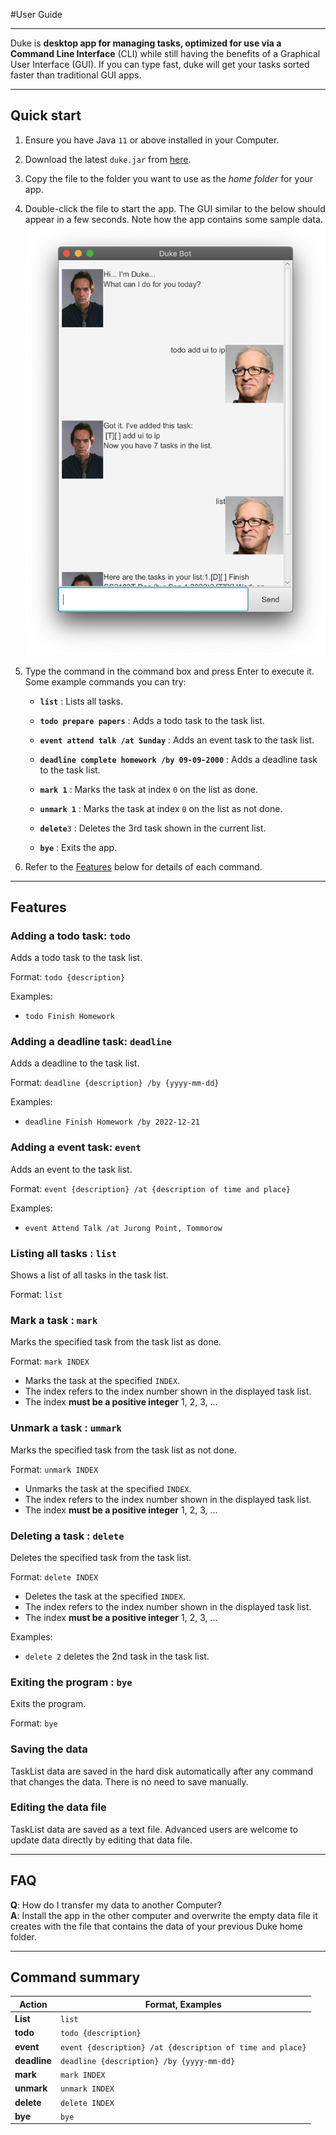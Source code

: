 
#User Guide

--------------------------------------------------------------------------------------------------------------------

Duke is **desktop app for managing tasks, optimized for use via a Command Line Interface** (CLI) while still having the benefits of a Graphical User Interface (GUI). If you can type fast, duke will get your tasks sorted faster than traditional GUI apps.

--------------------------------------------------------------------------------------------------------------------
## Quick start

1. Ensure you have Java `11` or above installed in your Computer.

1. Download the latest `duke.jar` from [here](https://github.com/CeereeC/ip/releases).

1. Copy the file to the folder you want to use as the _home folder_ for your app.

1. Double-click the file to start the app. The GUI similar to the below should appear in a few seconds. Note how the app contains some sample data.<br>
   <img src="https://github.com/CeereeC/ip/blob/master/docs/Ui.png?raw=true" alt="dukeStartup"/> <br>

1. Type the command in the command box and press Enter to execute it. <br>
   Some example commands you can try:    
    * **`list`** : Lists all tasks.
    
    * **``todo prepare papers``** : Adds a todo task to the task list.

    * **``event attend talk /at Sunday``** : Adds an event task to the task list.
    
    * **``deadline complete homework /by 09-09-2000``** : Adds a deadline task to the task list.
    
    * **``mark 1``** : Marks the task at index `0` on the list as done.

    * **``unmark 1``** : Marks the task at index `0` on the list as not done.

    * **`delete`**`3` : Deletes the 3rd task shown in the current list.
    
    * **`bye`** : Exits the app.

1. Refer to the [Features](#features) below for details of each command.

--------------------------------------------------------------------------------------------------------------------

## Features

### Adding a todo task: `todo` 

Adds a todo task to the task list.

Format: `todo {description}`

Examples:
* `todo Finish Homework`

### Adding a deadline task: `deadline`

Adds a deadline to the task list.

Format: `deadline {description} /by {yyyy-mm-dd}`

Examples:
* `deadline Finish Homework /by 2022-12-21`

### Adding a event task: `event`

Adds an event to the task list.

Format: `event {description} /at {description of time and place}`

Examples:
* `event Attend Talk /at Jurong Point, Tommorow`


### Listing all tasks : `list`

Shows a list of all tasks in the task list.

Format: `list`

### Mark a task : `mark`

Marks the specified task from the task list as done.

Format: `mark INDEX`

* Marks the task at the specified `INDEX`.
* The index refers to the index number shown in the displayed task list.
* The index **must be a positive integer** 1, 2, 3, …

### Unmark a task : `ummark`

Marks the specified task from the task list as not done.

Format: `unmark INDEX`

* Unmarks the task at the specified `INDEX`.
* The index refers to the index number shown in the displayed task list.
* The index **must be a positive integer** 1, 2, 3, …

### Deleting a task : `delete`

Deletes the specified task from the task list.

Format: `delete INDEX`

* Deletes the task at the specified `INDEX`.
* The index refers to the index number shown in the displayed task list.
* The index **must be a positive integer** 1, 2, 3, …

Examples:
* `delete 2` deletes the 2nd task in the task list.

### Exiting the program : `bye`

Exits the program.

Format: `bye`

### Saving the data

TaskList data are saved in the hard disk automatically after any command that changes the data. There is no need to save manually.

### Editing the data file

TaskList data are saved as a text file. Advanced users are welcome to update data directly by editing that data file.



--------------------------------------------------------------------------------------------------------------------

## FAQ

**Q**: How do I transfer my data to another Computer?<br>
**A**: Install the app in the other computer and overwrite the empty data file it creates with the file that contains the data of your previous Duke home folder.

--------------------------------------------------------------------------------------------------------------------

## Command summary

Action | Format, Examples
--------|------------------
**List** | `list`
**todo** | `todo {description}`
**event** | `event {description} /at {description of time and place}`
**deadline** | `deadline {description} /by {yyyy-mm-dd}`
**mark** | `mark INDEX`
**unmark** | `unmark INDEX`
**delete** | `delete INDEX`
**bye** | `bye`
